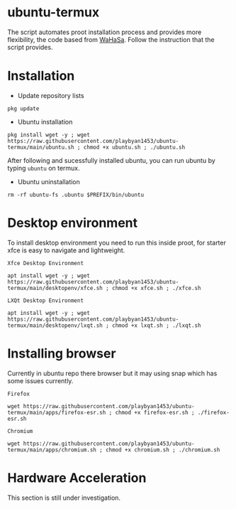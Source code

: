 # ubuntu-termux

The script automates proot installation process and provides more flexibility, the code based from [WaHaSa](https://github.com/wahasa/Ubuntu/). Follow the instruction that the script provides.

# Installation

* Update repository lists
```
pkg update
```
* Ubuntu installation
```
pkg install wget -y ; wget https://raw.githubusercontent.com/playbyan1453/ubuntu-termux/main/ubuntu.sh ; chmod +x ubuntu.sh ; ./ubuntu.sh
```
After following and sucessfully installed ubuntu, you can run ubuntu by typing `ubuntu` on termux.

* Ubuntu uninstallation
```
rm -rf ubuntu-fs .ubuntu $PREFIX/bin/ubuntu
```

# Desktop environment
To install desktop environment you need to run this inside proot, for starter xfce is easy to navigate and lightweight.

`Xfce Desktop Environment`
```
apt install wget -y ; wget https://raw.githubusercontent.com/playbyan1453/ubuntu-termux/main/desktopenv/xfce.sh ; chmod +x xfce.sh ; ./xfce.sh
```

`LXQt Desktop Environment`
```
apt install wget -y ; wget https://raw.githubusercontent.com/playbyan1453/ubuntu-termux/main/desktopenv/lxqt.sh ; chmod +x lxqt.sh ; ./lxqt.sh
```

# Installing browser
Currently in ubuntu repo there browser but it may using snap which has some issues currently.

`Firefox`
```
wget https://raw.githubusercontent.com/playbyan1453/ubuntu-termux/main/apps/firefox-esr.sh ; chmod +x firefox-esr.sh ; ./firefox-esr.sh
```

`Chromium`
```
wget https://raw.githubusercontent.com/playbyan1453/ubuntu-termux/main/apps/chromium.sh ; chmod +x chromium.sh ; ./chromium.sh
```

# Hardware Acceleration
This section is still under investigation.
